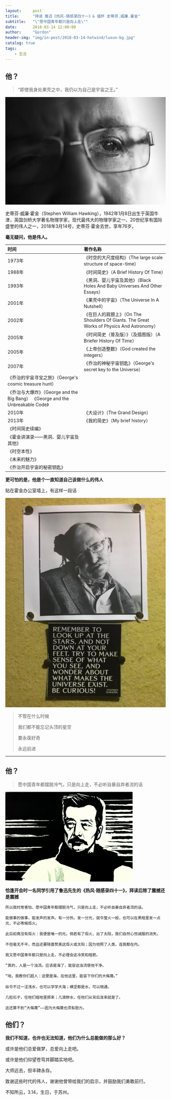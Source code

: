 ```yaml
---
layout:     post
title:      "拜读 鲁迅《热风·随感录四十一》& 缅怀 史蒂芬.威廉.霍金"
subtitle:   "\"愿中国青年都只是向上走\""
date:       2018-03-14 12:00:00
author:     "Gordon"
header-img: "img/in-post/2018-03-14-hotwind/luxun-bg.jpg"
catalog: true
tags:
    - 生活
---
```


## 他？

> “即使我身处果壳之中，我仍以为自己是宇宙之王。”

![](/img/in-post/2018-03-14-hotwind/hoking-2.jpeg)

史蒂芬·威廉·霍金（Stephen William Hawking），1942年1月8日出生于英国牛津，英国剑桥大学著名物理学家，现代最伟大的物理学家之一、20世纪享有国际盛誉的伟人之一，2018年3月14号，史蒂芬·霍金去世，享年76岁。

**毫无疑问，他是伟人。**

时间 | 著作名称
:- | :-
1973年	|《时空的大尺度结构》（The large scale structure of space-time）
1988年	|《时间简史》（A Brief History Of Time）
1993年	|《黑洞、婴儿宇宙及其他》（Black Holes And Baby Universes And Other Essays）
2001年	|《果壳中的宇宙》（The Universe In A Nutshell）
2002年	|《在巨人的肩膀上》（On The Shoulders Of Giants. The Great Works of Physics And Astronomy） 
2005年	|《时间简史（普及版）》（及插图版）（A Briefer History Of Time） 
2005年	|《上帝创造整数》（God created the integers）
2007年	|《乔治的神秘宇宙钥匙》（George's secret key to the Universe）
|《乔治的宇宙寻宝之旅》（George's cosmic treasure hunt）
|《乔治与大爆炸》（George and the Big Bang） 《George and the Unbreakable Code》
2010年	|《大设计》（The Grand Design）
2013年	|《我的简史》（My brief history）
|《时间简史续编》
|《霍金讲演录——黑洞、婴儿宇宙及其他》
|《时空本性》
|《未来的魅力》
|《乔治开启宇宙的秘密钥匙》

**更可怕的是，他是个一直知道自己该做什么的伟人**

贴在霍金办公室墙上，有这样一段话

![](/img/in-post/2018-03-14-hotwind/hoking.jpeg)

> 不管在什么时候
> 
> 我们都不能忘记头顶的星空
> 
> 要永葆好奇
> 
> 永远前进

---

## 他？

> 愿中国青年都摆脱冷气，只是向上走，不必听自暴自弃者流的话

![](/img/in-post/2018-03-14-hotwind/luxun.jpg)

**恰逢开会时一名同学引用了鲁迅先生的《热风·随感录四十一》，拜读后除了震撼还是震撼**
```
所以我时常害怕，愿中国青年都摆脱冷气，只是向上走，不必听自暴自弃者流的话。

能做事的做事，能发声的发声。有一分热，发一分光，就令萤火一般，也可以在黑暗里发一点光，不必等候炬火。 

此后如竟没有炬火：我便是唯一的光。倘若有了炬火，出了太阳，我们自然心悦诚服的消失。

不但毫无不平，而且还要随喜赞美这炬火或太阳；因为他照了人类，连我都在内。 

我又愿中国青年都只是向上走，不必理会这冷笑和暗箭。

“真的，人是一个浊流。应该是海了，能容这浊流使他干净。 

“咄，我教你们超人：这便是海，在他这里，能容下你们的大侮蔑。”
　　 
纵令不过一洼浅水，也可以学学大海；横坚都是水，可以相通。

几粒石子，任他们暗地里掷来；几滴秽水，任他们从背后泼来就是了。 

这还算不到“大侮蔑”——因为大侮蔑也须有胆力。
```

## 他们？

**我们不知道，也许也无法知道，他们为什么总能做的那么好？**

或许是他们总爱做梦，总爱向上走吧。

或许是他们仰望苍穹并脚踏实地吧。

大师远去，但丰碑永存。

致谢这些时代的伟人，谢谢他曾带给我们的启示，并鼓励我们勇敢前行。

不知所云，3.14，生日，于苏州。
